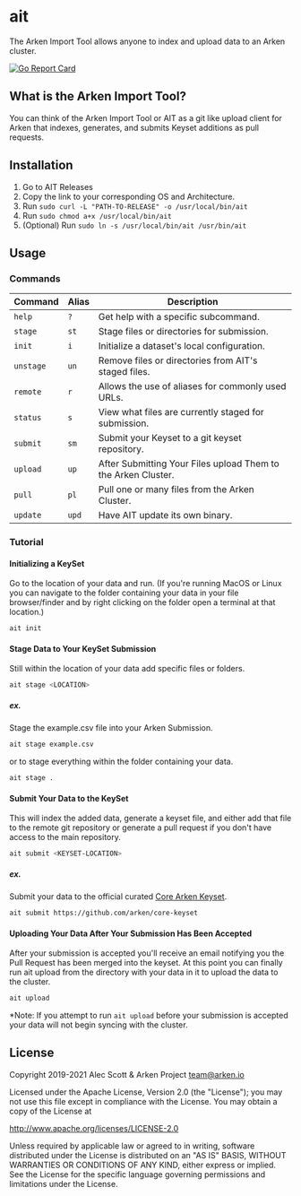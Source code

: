 # ait

The Arken Import Tool allows anyone to index and upload data to an Arken
cluster.

[![Go Report Card](https://goreportcard.com/badge/github.com/arken/ait)](https://goreportcard.com/report/github.com/arken/ait)

## What is the Arken Import Tool?

You can think of the Arken Import Tool or AIT as a git like upload client for
Arken that indexes, generates, and submits Keyset additions as pull requests.

## Installation

1. Go to AIT Releases
2. Copy the link to your corresponding OS and Architecture.
3. Run `sudo curl -L "PATH-TO-RELEASE" -o /usr/local/bin/ait`
4. Run `sudo chmod a+x /usr/local/bin/ait`
5. (Optional) Run `sudo ln -s /usr/local/bin/ait /usr/bin/ait`

## Usage

### Commands

| Command             |  Alias  | Description                                                                |
| ------------------- | ------- | -------------------------------------------------------------------------- |
| `help`              | `?`     | Get help with a specific subcommand.                                       |
| `stage`             | `st`    | Stage files or directories for submission.                            |
| `init`              | `i`     | Initialize a dataset's local configuration.                                |
| `unstage`           | `un`    | Remove files or directories from AIT's staged files.                       |
| `remote`            | `r`     | Allows the use of aliases for commonly used URLs.                          |
| `status`            | `s`     | View what files are currently staged for submission.                       |
| `submit`            | `sm`    | Submit your Keyset to a git keyset repository.                             |
| `upload`            | `up`    | After Submitting Your Files upload Them to the Arken Cluster.              |
| `pull`              | `pl`    | Pull one or many files from the Arken Cluster.                             |
| `update`            | `upd`   | Have AIT update its own binary.                                            |

### Tutorial

#### Initializing a KeySet

Go to the location of your data and run. (If you're running MacOS or Linux you can navigate to the folder containing your data
in your file browser/finder and by right clicking on the folder open a terminal at that location.)

```bash
ait init
```

#### Stage Data to Your KeySet Submission

Still within the location of your data add specific files or folders.

```bash
ait stage <LOCATION>
```

##### ex.

Stage the example.csv file into your Arken Submission.

```bash
ait stage example.csv
```

or to stage everything within the folder containing your data.

```bash
ait stage .
```

#### Submit Your Data to the KeySet

This will index the added data, generate a keyset file, and either add that file
to the remote git repository or generate a pull request if you don't have access
to the main repository.

```bash
ait submit <KEYSET-LOCATION>
```

##### ex.

Submit your data to the official
curated [Core Arken Keyset](https://github.com/arken/core-keyset).

```bash
ait submit https://github.com/arken/core-keyset
```

#### Uploading Your Data After Your Submission Has Been Accepted

After your submission is accepted you'll receive an email notifying you the Pull Request
has been merged into the keyset. At this point you can finally run ait upload from the directory with
your data in it to upload the data to the cluster. 
```bash
ait upload
```

*Note: If you attempt to run `ait upload` before your submission is accepted your data will not begin syncing with the cluster.

## License

Copyright 2019-2021 Alec Scott & Arken Project <team@arken.io>

Licensed under the Apache License, Version 2.0 (the "License");
you may not use this file except in compliance with the License.
You may obtain a copy of the License at

http://www.apache.org/licenses/LICENSE-2.0

Unless required by applicable law or agreed to in writing, software
distributed under the License is distributed on an "AS IS" BASIS,
WITHOUT WARRANTIES OR CONDITIONS OF ANY KIND, either express or implied.
See the License for the specific language governing permissions and
limitations under the License.